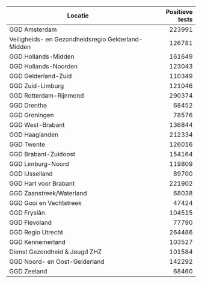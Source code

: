 | Locatie | Positieve tests |
|---------|----------------:|
| GGD Amsterdam                            | 223991 |
| Veiligheids- en Gezondheidsregio Gelderland-Midden | 126781 |
| GGD Hollands-Midden                      | 161649 |
| GGD Hollands-Noorden                     | 123043 |
| GGD Gelderland-Zuid                      | 110349 |
| GGD Zuid-Limburg                         | 121046 |
| GGD Rotterdam-Rijnmond                   | 290374 |
| GGD Drenthe                              | 68452 |
| GGD Groningen                            | 78576 |
| GGD West-Brabant                         | 136844 |
| GGD Haaglanden                           | 212334 |
| GGD Twente                               | 126016 |
| GGD Brabant-Zuidoost                     | 154164 |
| GGD Limburg-Noord                        | 119809 |
| GGD IJsselland                           | 89700 |
| GGD Hart voor Brabant                    | 221902 |
| GGD Zaanstreek/Waterland                 | 68038 |
| GGD Gooi en Vechtstreek                  | 47424 |
| GGD Fryslân                              | 104515 |
| GGD Flevoland                            | 77790 |
| GGD Regio Utrecht                        | 264486 |
| GGD Kennemerland                         | 103527 |
| Dienst Gezondheid & Jeugd ZHZ            | 101584 |
| GGD Noord- en Oost-Gelderland            | 142292 |
| GGD Zeeland                              | 68460 |
